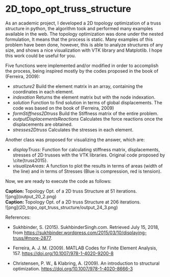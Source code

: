 # 2D_topo_opt_truss_structure
As an academic project, I developed a 2D topology optimization of a truss structure in python, the algorithm took and performed many examples available in the web. The topology optimization was done under the nested formulation, It means that the process is static. Many examples of this problem have been done, however, this is able to analyze structures of any size, and shows a nice visualization with VTK library and Matplotlib. I hope this work could be useful for you.

Five functions were implemented and/or modified in order to accomplish the process, being inspired mostly by the codes proposed in the book of (Ferreira, 2009):

- _structure2_ Build the element matrix in an array, containing the coordinates in each element.
- _indexation_ Returns the element matrix but with the node indexation.
- _solution_ Function to find solution in terms of global displacements. The code was based on the book of (Ferreira, 2009)
- _formStiffness2Dtruss_ Build the Stiffness matrix of the entire problem.
- _outputDisplacementsReactions_ Calculates the force reactions once the displacements are obtained.
- _stresses2Dtruss_ Calculates the stresses in each element.

Another class was proposed for visualizing the answer, which are:

- _displayTruss:_     Function for calculating stiffness matrix, displacements, stresses of 2D trusses
    with the VTK libraries. Original code proposed by \cite{truss2015}.
- _visualizeAreas:_ A function to plot the results in terms of areas (width of the line) and in terms of Stresses (Blue is compression, red is tension).

Now, we are ready to execute the code as follows:

<div class=caption><b> Caption: </b> Topology Opt. of a 2D truss Structure at 51 iterations.</div>
![png](output_20_2.png)

<div class=caption><b> Caption: </b> Topology Opt. of a 2D truss Structure at 206 iterations.</div>
![png](2D_topo_opt_truss_structure/output_24_3.png)


References:

- Sukhbinder, S. (2015). SukhbinderSingh.com. Retrieved July 15, 2018, from https://sukhbinder.wordpress.com/2015/03/10/displaying-truss/#more-2877.

- Ferreira, A. J. M. (2009). MATLAB Codes for Finite Element Analysis, 157. https://doi.org/10.1007/978-1-4020-9200-8

- Christensen, P. W., & Klabring, A. (2009). An introduction to structural optimization. https://doi.org/10.1007/978-1-4020-8666-3
